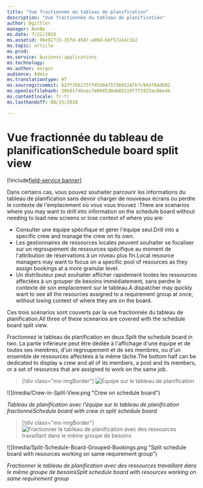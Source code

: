 ```yaml
---
title: "Vue fractionnée du tableau de planification"
description: "Vue fractionnée du tableau de planification"
author: Dgittler
manager: AnnBe
ms.date: 7/22/2018
ms.assetid: 96e82715-35fd-4587-a004-bbf57a14c1b2
ms.topic: article
ms.prod: 
ms.service: business-applications
ms.technology: 
ms.author: margoc
audience: Admin
ms.translationtype: HT
ms.sourcegitcommit: 62ff356275ffd55047573b9224fb7c94df8dd602
ms.openlocfilehash: 20b91f4bcec74094530eb05219f771925ac86e4b
ms.contentlocale: fr-fr
ms.lasthandoff: 08/15/2018

---
```





#  <a name="schedule-board-split-view"></a><span data-ttu-id="e5003-103">Vue fractionnée du tableau de planification</span><span class="sxs-lookup"><span data-stu-id="e5003-103">Schedule board split view</span></span>

[!include[field-service banner](../../../includes/field-service.md)]


<span data-ttu-id="e5003-104">Dans certains cas, vous pouvez souhaiter parcourir les informations du tableau de planification sans devoir charger de nouveaux écrans ou perdre le contexte de l'emplacement où vous vous trouvez :</span><span class="sxs-lookup"><span data-stu-id="e5003-104">There are scenarios where you may want to drill into information on the schedule board without needing to load new screens or lose context of where you are:</span></span>

*   <span data-ttu-id="e5003-105">Consulter une équipe spécifique et gérer l'équipe seul.</span><span class="sxs-lookup"><span data-stu-id="e5003-105">Drill into a specific crew and manage the crew on its own.</span></span> 
*   <span data-ttu-id="e5003-106">Les gestionnaires de ressources locales peuvent souhaiter se focaliser sur un regroupement de ressources spécifique au moment de l'attribution de réservations à un niveau plus fin.</span><span class="sxs-lookup"><span data-stu-id="e5003-106">Local resource managers may want to focus on a specific pool of resources as they assign bookings at a more granular level.</span></span>
*   <span data-ttu-id="e5003-107">Un distributeur peut souhaiter afficher rapidement toutes les ressources affectées à un grouper de besoins immédiatement, sans perdre le contexte de son emplacement sur le tableau.</span><span class="sxs-lookup"><span data-stu-id="e5003-107">A dispatcher may quickly want to see all the resources assigned to a requirement group at once, without losing context of where they are on the board.</span></span>

<span data-ttu-id="e5003-108">Ces trois scénarios sont couverts par la vue fractionnée du tableau de planification.</span><span class="sxs-lookup"><span data-stu-id="e5003-108">All three of these scenarios are covered with the schedule board split view.</span></span>

<span data-ttu-id="e5003-109">Fractionnez le tableau de planification en deux.</span><span class="sxs-lookup"><span data-stu-id="e5003-109">Split the schedule board in two.</span></span> <span data-ttu-id="e5003-110">La partie inférieure peut être dédiée à l'affichage d'une équipe et de toutes ses membres, d'un regroupement et de ses membres, ou d'un ensemble de ressources affectées à la même tâche.</span><span class="sxs-lookup"><span data-stu-id="e5003-110">The bottom half can be dedicated to display a crew and all of its members, a pool and its members, or a set of resources that are assigned to work on the same job.</span></span>

> [!div class="mx-imgBorder"]
> <span data-ttu-id="e5003-111">![](media/Crew-in-Split-View.png "Équipe sur le tableau de planification")
<!-- picture --></span><span class="sxs-lookup"><span data-stu-id="e5003-111">![](media/Crew-in-Split-View.png "Crew on schedule board")
<!-- picture --></span></span>

<span data-ttu-id="e5003-112">*Tableau de planification avec l'équipe sur le tableau de planification fractionné*</span><span class="sxs-lookup"><span data-stu-id="e5003-112">*Schedule board with crew in split schedule board*</span></span>

> [!div class="mx-imgBorder"]
> <span data-ttu-id="e5003-113">![](media/Split-Schedule-Board-Grouped-Bookings.png "Fractionner le tableau de planification avec des ressources travaillant dans le même groupe de besoins")
<!-- picture --></span><span class="sxs-lookup"><span data-stu-id="e5003-113">![](media/Split-Schedule-Board-Grouped-Bookings.png "Split schedule board with resources working on same requirement group")
<!-- picture --></span></span>

<span data-ttu-id="e5003-114">*Fractionner le tableau de planification avec des ressources travaillant dans le même groupe de besoins*</span><span class="sxs-lookup"><span data-stu-id="e5003-114">*Split schedule board with resources working on same requirement group*</span></span>


